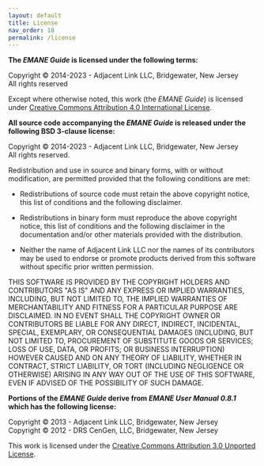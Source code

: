 ```yaml
---
layout: default
title: License
nav_order: 18
permalink: /license
---
```


**The *EMANE Guide* is licensed under the following terms:**

Copyright &copy; 2014-2023 - Adjacent Link LLC, Bridgewater, New Jersey  
All rights reserved

Except where otherwise noted, this work (the *EMANE Guide*) is licensed
under [Creative Commons Attribution 4.0 International
License](https://creativecommons.org/licenses/by/4.0/).

**All source code accompanying the *EMANE Guide* is released under the
following BSD 3-clause license:**

Copyright &copy; 2014-2023 - Adjacent Link LLC, Bridgewater, New Jersey  
All rights reserved.

Redistribution and use in source and binary forms, with or without
modification, are permitted provided that the following conditions are
met:

* Redistributions of source code must retain the above copyright
  notice, this list of conditions and the following disclaimer.

* Redistributions in binary form must reproduce the above copyright
  notice, this list of conditions and the following disclaimer in
  the documentation and/or other materials provided with the
  distribution.

* Neither the name of Adjacent Link LLC nor the names of its
  contributors may be used to endorse or promote products derived from
  this software without specific prior written permission.

THIS SOFTWARE IS PROVIDED BY THE COPYRIGHT HOLDERS AND CONTRIBUTORS
"AS IS" AND ANY EXPRESS OR IMPLIED WARRANTIES, INCLUDING, BUT NOT
LIMITED TO, THE IMPLIED WARRANTIES OF MERCHANTABILITY AND FITNESS FOR
A PARTICULAR PURPOSE ARE DISCLAIMED. IN NO EVENT SHALL THE COPYRIGHT
OWNER OR CONTRIBUTORS BE LIABLE FOR ANY DIRECT, INDIRECT, INCIDENTAL,
SPECIAL, EXEMPLARY, OR CONSEQUENTIAL DAMAGES (INCLUDING, BUT NOT
LIMITED TO, PROCUREMENT OF SUBSTITUTE GOODS OR SERVICES; LOSS OF USE,
DATA, OR PROFITS; OR BUSINESS INTERRUPTION) HOWEVER CAUSED AND ON ANY
THEORY OF LIABILITY, WHETHER IN CONTRACT, STRICT LIABILITY, OR TORT
(INCLUDING NEGLIGENCE OR OTHERWISE) ARISING IN ANY WAY OUT OF THE USE
OF THIS SOFTWARE, EVEN IF ADVISED OF THE POSSIBILITY OF SUCH DAMAGE.

**Portions of the *EMANE Guide* derive from *EMANE User Manual 0.8.1*
which has the following license:**

Copyright &copy; 2013 - Adjacent Link LLC, Bridgewater, New Jersey  
Copyright &copy; 2012 - DRS CenGen, LLC, Bridgewater, New Jersey  

This work is licensed under the [Creative Commons Attribution 3.0
Unported License](http://creativecommons.org/licenses/by/3.0/).
